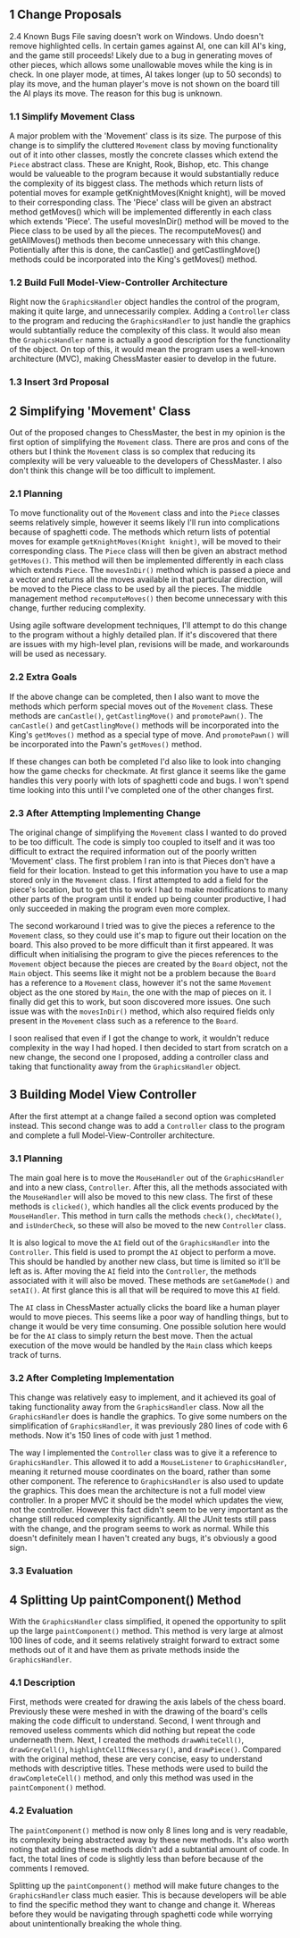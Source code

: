 ## 1 Change Proposals

2.4 Known Bugs
File saving doesn't work on Windows.
Undo doesn't remove highlighted cells.
In certain games against AI, one can kill AI's king, and the game still proceeds! Likely due to a bug in generating moves of other pieces, which allows some unallowable moves while the king is in check.
In one player mode, at times, AI takes longer (up to 50 seconds) to play its move, and the human player's move is not shown on the board till the AI plays its move.
The reason for this bug is unknown.

### 1.1 Simplify Movement Class

 A major problem with the 'Movement' class is its size. The purpose of this change is to simplify the cluttered `Movement` class by moving functionality out of it into other classes, mostly the concrete classes which extend the `Piece` abstract class. These are Knight, Rook, Bishop, etc. This change would be valueable to the program because it would substantially reduce the complexity of its biggest class. The methods which return lists of potential moves for example getKnightMoves(Knight knight), will be moved to their corresponding class. The 'Piece' class will be given an abstract method getMoves() which will be implemented differently in each class which extends 'Piece'. The useful movesInDir() method will be moved to the Piece class to be used by all the pieces. The recomputeMoves() and getAllMoves() methods then become unnecessary with this change. Potientially after this is done, the canCastle() and getCastlingMove() methods could be incorporated into the King's getMoves() method.

### 1.2 Build Full Model-View-Controller Architecture

Right now the `GraphicsHandler` object handles the control of the program, making it quite large, and unnecessarily complex. Adding a `Controller` class to the program and reducing the `GraphicsHandler` to just handle the graphics would subtantially reduce the complexity of this class. It would also mean the `GraphicsHandler` name is actually a good description for the functionality of the object. On top of this, it would mean the program uses a well-known architecture (MVC), making ChessMaster easier to develop in the future.

### 1.3 Insert 3rd Proposal



## 2 Simplifying 'Movement' Class

Out of the proposed changes to ChessMaster, the best in my opinion is the first option of simplifying the `Movement` class. There are pros and cons of the others but I think the `Movement` class is so complex that reducing its complexity will be very valueable to the developers of ChessMaster. I also don't think this change will be too difficult to implement.

### 2.1 Planning

To move functionality out of the `Movement` class and into the `Piece` classes seems relatively simple, however it seems likely I'll run into complications because of spaghetti code. The methods which return lists of potential moves for example `getKnightMoves(Knight knight)`, will be moved to their corresponding class. The `Piece` class will then be given an abstract method `getMoves()`. This method will then be implemented differently in each class which extends `Piece`. The `movesInDir()` method which is passed a piece and a vector and returns all the moves available in that particular direction, will be moved to the Piece class to be used by all the pieces. The middle management method `recomputeMoves()` then become unnecessary with this change, further reducing complexity.

Using agile software development techniques, I'll attempt to do this change to the program without a highly detailed plan. If it's discovered that there are issues with my high-level plan, revisions will be made, and workarounds will be used as necessary.

### 2.2 Extra Goals

If the above change can be completed, then I also want to move the methods which perform special moves out of the `Movement` class. These methods are `canCastle()`, `getCastlingMove()` and `promotePawn()`. The `canCastle()` and `getCastlingMove()` methods will be incorporated into the King's `getMoves()` method as a special type of move. And `promotePawn()` will be incorporated into the Pawn's `getMoves()` method.

If these changes can both be completed I'd also like to look into changing how the game checks for checkmate. At first glance it seems like the game handles this very poorly with lots of spaghetti code and bugs. I won't spend time looking into this until I've completed one of the other changes first.

### 2.3 After Attempting Implementing Change

The original change of simplifying the `Movement` class I wanted to do proved to be too difficult. The code is simply too coupled to itself and it was too difficult to extract the required information out of the poorly written 'Movement' class. The first problem I ran into is that Pieces don't have a field for their location. Instead to get this information you have to use a map stored only in the `Movement` class. I first attempted to add a field for the piece's location, but to get this to work I had to make modifications to many other parts of the program until it ended up being counter productive, I had only succeeded in making the program even more complex. 

The second workaround I tried was to give the pieces a reference to the `Movement` class, so they could use it's map to figure out their location on the board. This also proved to be more difficult than it first appeared. It was difficult when initialising the program to give the pieces references to the `Movement` object because the pieces are created by the `Board` object, not the `Main` object. This seems like it might not be a problem because the `Board` has a reference to a `Movement` class, however it's not the same `Movement` object as the one stored by `Main`, the one with the map of pieces on it. I finally did get this to work, but soon discovered more issues. One such issue was with the `movesInDir()` method, which also required fields only present in the `Movement` class such as a reference to the `Board`.

I soon realised that even if I got the change to work, it wouldn't reduce complexity in the way I had hoped. I then decided to start from scratch on a new change, the second one I proposed, adding a controller class and taking that functionality away from the `GraphicsHandler` object.

## 3 Building Model View Controller

After the first attempt at a change failed a second option was completed instead. This second change was to add a `Controller` class to the program and complete a full Model-View-Controller architecture.

### 3.1 Planning

The main goal here is to move the `MouseHandler` out of the `GraphicsHandler` and into a new class, `Controller`. After this, all the methods associated with the `MouseHandler` will also be moved to this new class. The first of these methods is `clicked()`, which handles all the click events produced by the `MouseHandler`. This method in turn calls the methods `check()`, `checkMate()`, and `isUnderCheck`, so these will also be moved to the new `Controller` class.

It is also logical to move the `AI` field out of the `GraphicsHandler` into the `Controller`. This field is used to prompt the `AI` object to perform a move. This should be handled by another new class, but time is limited so it'll be left as is. After moving the `AI` field into the `Controller`, the methods associated with it will also be moved. These methods are `setGameMode()` and `setAI()`. At first glance this is all that will be required to move this `AI` field.

The `AI` class in ChessMaster actually clicks the board like a human player would to move pieces. This seems like a poor way of handling things, but to change it would be very time consuming. One possible solution here would be for the `AI` class to simply return the best move. Then the actual execution of the move would be handled by the `Main` class which keeps track of turns.

### 3.2 After Completing Implementation

This change was relatively easy to implement, and it achieved its goal of taking functionality away from the `GraphicsHandler` class. Now all the `GraphicsHandler` does is handle the graphics. To give some numbers on the simplification of `GraphicsHandler`, it was previously 280 lines of code with 6 methods. Now it's 150 lines of code with just 1 method.

The way I implemented the `Controller` class was to give it a reference to `GraphicsHandler`. This allowed it to add a `MouseListener` to `GraphicsHandler`, meaning it returned mouse coordinates on the board, rather than some other component. The reference to `GraphicsHandler` is also used to update the graphics. This does mean the architecture is not a full model view controller. In a proper MVC it should be the model which updates the view, not the controller. However this fact didn't seem to be very important as the change still reduced complexity significantly. All the JUnit tests still pass with the change, and the program seems to work as normal. While this doesn't definitely mean I haven't created any bugs, it's obviously a good sign.

### 3.3 Evaluation



## 4 Splitting Up paintComponent() Method

With the `GraphicsHandler` class simplified, it opened the opportunity to split up the large `paintComponent()` method. This method is very large at almost 100 lines of code, and it seems relatively straight forward to extract some methods out of it and have them as private methods inside the `GraphicsHandler`.

### 4.1 Description

First, methods were created for drawing the axis labels of the chess board. Previously these were meshed in with the drawing of the board's cells making the code difficult to understand. Second, I went through and removed useless comments which did nothing but repeat the code underneath them. Next, I created the methods `drawWhiteCell()`, `drawGreyCell()`, `highlightCellIfNecessary()`, and `drawPiece()`. Compared with the original method, these are very concise, easy to understand methods with descriptive titles. These methods were used to build the `drawCompleteCell()` method, and only this method was used in the `paintComponent()` method.

### 4.2 Evaluation

The `paintComponent()` method is now only 8 lines long and is very readable, its complexity being abstracted away by these new methods. It's also worth noting that adding these methods didn't add a subtantial amount of code. In fact, the total lines of code is slightly less than before because of the comments I removed.

Splitting up the `paintComponent()` method will make future changes to the `GraphicsHandler` class much easier. This is because developers will be able to find the specific method they want to change and change it. Whereas before they would be navigating through spaghetti code while worrying about unintentionally breaking the whole thing.
